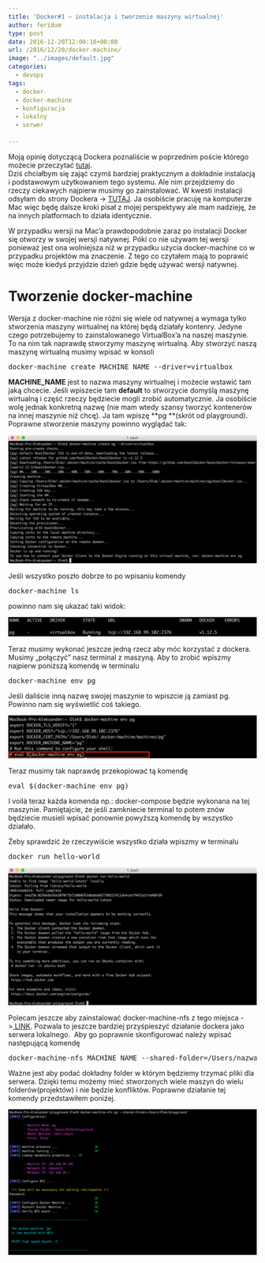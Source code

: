 ```yaml
---
title: 'Docker#1 – instalacja i tworzenie maszyny wirtualnej'
author: feridum
type: post
date: 2016-12-20T12:00:10+00:00
url: /2016/12/20/docker-machine/
image: "../images/default.jpg"
categories:
  - devops
tags:
  - docker
  - docker-machine
  - konfiguracja
  - lokalny
  - serwer

---
```

<p dir="auto">
  Moją opinię dotyczącą Dockera poznaliście w poprzednim poście którego możecie przeczytać <a href="http://fsgeek.pl/2016/12/14/docker-cudowne-narzedzie/">tutaj</a>.<br /> Dziś chciałbym się zająć czymś bardziej praktycznym a dokładnie instalacją i podstawowym użytkowaniem tego systemu. Ale nim przejdziemy do rzeczy ciekawych najpierw musimy go zainstalować. W kwesti instalacji odsyłam do strony Dockera -> <a href="https://www.docker.com/products/docker">TUTAJ</a>. Ja osobiście pracuję na komputerze Mac więc będę dalsze kroki pisał z mojej perspektywy ale mam nadzieję, że na innych platformach to działa identycznie.
</p>

<p dir="auto">
  W przypadku wersji na Mac&#8217;a prawdopodobnie zaraz po instalacji Docker się otworzy w swojej wersji natywnej. Póki co nie używam tej wersji ponieważ jest ona wolniejsza niż w przypadku użycia docker-machine co w przypadku projektów ma znaczenie. Z tego co czytałem mają to poprawić więc może kiedyś przyjdzie dzień gdzie będę używać wersji natywnej.
</p>

<h1 dir="auto">
  Tworzenie docker-machine
</h1>

<p dir="auto">
  Wersja z docker-machine nie różni się wiele od natywnej a wymaga tylko stworzenia maszyny wirtualnej na której będą działały kontenry. Jedyne czego potrzebujemy to zainstalowanego VirtualBox&#8217;a na naszej maszynie. To na nim tak naprawdę stworzymy maszynę wirtualną. Aby stworzyć naszą maszynę wirtualną musimy wpisać w konsoli
</p>

<pre class="theme:cisco-router lang:default decode:true">docker-machine create MACHINE_NAME --driver=virtualbox</pre>

**MACHINE_NAME** jest to nazwa maszyny wirtualnej i możecie wstawić tam jaką chcecie. Jeśli wpiszecie tam **default** to stworzycie domyślą maszynę wirtualną i część rzeczy będziecie mogli zrobić automatycznie. Ja osobiście wolę jednak konkretną nazwę (nie mam wtedy szansy tworzyć kontenerów na innej maszynie niż chcę). Ja tam wpiszę **pg **(skrót od playground). Poprawne stworzenie maszyny powinno wyglądać tak:

<img class="aligncenter wp-image-62" src="../wp-content/uploads/2016/12/Zrzut-ekranu-2016-12-17-o-21.29.57.png" />

Jeśli wszystko poszło dobrze to po wpisaniu komendy

<pre class="theme:cisco-router lang:default decode:true">docker-machine ls</pre>

powinno nam się ukazać taki widok:

<img class="aligncenter wp-image-63" src="../wp-content/uploads/2016/12/Zrzut-ekranu-2016-12-17-o-21.30.52.png"/>

Teraz musimy wykonać jeszcze jedną rzecz aby móc korzystać z dockera. Musimy &#8222;połączyć&#8221; nasz terminal z maszyną. Aby to zrobić wpiszmy najpierw poniższą komendę w terminalu

<pre class="theme:cisco-router lang:default decode:true">docker-machine env pg</pre>

Jeśli daliście inną nazwę swojej maszynie to wpiszcie ją zamiast pg. Powinno nam się wyświetlić coś takiego.

<img class="aligncenter wp-image-64" src="../wp-content/uploads/2016/12/Zrzut-ekranu-2016-12-17-o-21.34.21.png"/>

Teraz musimy tak naprawdę przekopiować tą komendę

<pre class="theme:cisco-router lang:default decode:true">eval $(docker-machine env pg)</pre>

I <span id="voil.C3.A0_.28j.C4.99zyk_francuski.29" class="mw-headline lang-fr fldt-header">voilà teraz każda komenda np.: docker-compose będzie wykonana na tej maszynie. Pamiętajcie, że jeśli zamkniecie terminal to potem znów będziecie musieli wpisać ponownie powyższą komendę by wszystko działało. </span>

Żeby sprawdzić że rzeczywiście wszystko działa wpiszmy w terminalu

<pre class="theme:cisco-router lang:default decode:true">docker run hello-world</pre>

![docker run hello-world](../wp-content/uploads/2016/12/Zrzut-ekranu-2016-12-17-o-21.36.48.png)

Polecam jeszcze aby zainstalować docker-machine-nfs z tego miejsca ->[ LINK][1]. Pozwala to jeszcze bardziej przyśpieszyć działanie dockera jako serwera lokalnego.  Aby go poprawnie skonfigurować należy wpisać następującą komendę

<pre class="theme:cisco-router lang:default decode:true">docker-machine-nfs MACHINE_NAME --shared-folder=/Users/nazwaUzytkownika/TWOJ_FOLDER</pre>

Ważne jest aby podać dokładny folder w którym będziemy trzymać pliki dla serwera. Dzięki temu możemy mieć stworzonych wiele maszyn do wielu folderów(projektów) i nie będzie konfliktów. Poprawne działanie tej komendy przedstawiłem poniżej.

![docker-machine-nfs](../wp-content/uploads/2016/12/Zrzut-ekranu-2016-12-17-o-21.46.40.png)

&nbsp;

 [1]: https://github.com/adlogix/docker-machine-nfs